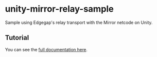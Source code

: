 # unity-mirror-relay-sample
Sample using Edgegap's relay transport with the Mirror netcode on Unity.

## Tutorial
You can see the [full documentation here](https://docs.edgegap.com/docs/relay-transports-samples).
